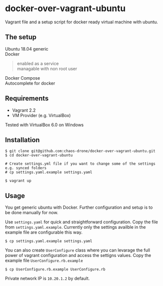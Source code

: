 # docker-over-vagrant-ubuntu
Vagrant file and a setup script for docker ready virtual machine with ubuntu.

## The setup
Ubuntu 18.04 generic  
Docker  
>enabled as a service  
>managable with non root user  

Docker Compose  
Autocomplete for docker

## Requirements
* Vagrant 2.2
* VM Provider (e.g. VirtualBox)

Tested with VirtualBox 6.0 on Windows

## Installation

```
$ git clone git@github.com:chaos-drone/docker-over-vagrant-ubuntu.git
$ cd docker-over-vagrant-ubuntu

# Create settings.yml file if you want to change some of the settings e.g. synced folders
# cp settings.yaml.example settings.yaml

$ vagrant up
```

## Usage
You get generic ubuntu with Docker. Further configuration and setup is to be done manually for now.

Use `settings.yaml` for quick and straightforward configuration. Copy the file from `settings.yaml.example`. Currently only the settings availble in the example file are configurable this way.

`$ cp settings.yaml.example settings.yaml`

You can also create `UserConfigure` class where you can levarage the full power of vagrant configuration and access the settigns values. Copy the example file `UserConfigure.rb.example`

`$ cp UserConfigure.rb.example UserConfigure.rb`

Private network IP is `10.20.1.2` by default.

